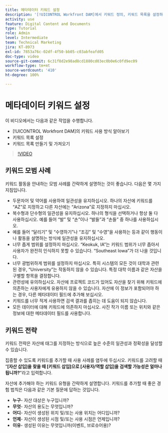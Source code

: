 ```yaml
---
title: 메타데이터 키워드 설정
description: '[!UICONTROL Workfront DAM]에서 키워드 정의, 키워드 목록을 설정하는 방법 및 키워드 목록을 만들고 가져오는 방법을 알아봅니다.'
activity: use
feature: Digital Content and Documents
type: Tutorial
role: Admin
level: Intermediate
team: Technical Marketing
jira: KT-8973
exl-id: 7853a76c-02df-4f50-bb05-c03abfeafd05
doc-type: video
source-git-commit: 6c31f8d2e98ad8cd1880cd03ec0b0e6c0fd9ec09
workflow-type: tm+mt
source-wordcount: '410'
ht-degree: 100%

---
```


# 메타데이터 키워드 설정

이 비디오에서는 다음과 같은 작업을 수행합니다.

* [!UICONTROL Workfront DAM]의 키워드 사용 방식 알아보기
* 키워드 목록 설정
* 키워드 목록 만들기 및 가져오기

>[!VIDEO](https://video.tv.adobe.com/v/335236/?quality=12&learn=on)

## 키워드 모범 사례

키워드 활동을 안내하는 모범 사례를 간략하게 설명하는 것이 좋습니다. 다음은 몇 가지 지침입니다.

* 두문자어 및 약어를 사용하여 일관성을 유지하십시오. 하나의 자산에 키워드를 “AZ”로 지정하고 다른 자산에는 “Arizona”로 지정하지 마십시오.
* 복수형과 단수형의 일관성을 유지하십시오. 하나의 형식을 선택하거나 항상 둘 다 사용하십시오. 예를 들어 “발” 및 “손”이나 “발들”과 “손들” 중 하나를 사용하십시오.
* 예를 들어 “달리기” 및 “수영하기”나 “조깅” 및 “수영”을 사용하는 등과 같이 행동이나 활동을 설명하는 방식에 일관성을 유지하십시오.
* 너무 좁게 범위를 설정하지 마십시오. “Keokuk, IA”는 키워드 범위가 너무 좁아서 사용자가 완전히 인식하지 못할 수 있습니다. “Southeast Iowa”가 더 나을 것입니다.
* 너무 광범위하게 범위를 설정하지 마십시오. 특히 시스템의 모든 것이 대학과 관련된 경우, “University”는 작동하지 않을 수 있습니다. 특정 대학 이름과 같은 자산을 구별할 항목을 결정합니다.
* 관련성에 유의하십시오. 자산에 프로젝트 코드가 있어도 자산을 찾기 위해 키워드에 의존하는 사용자에게 유용하지 않을 수 있습니다. 자산에 이 정보가 포함되어야 하는 경우, 다른 메타데이터 필드에 추가해 보십시오.
* 키워드를 너무 적게 사용하면 검색 결과를 좁히는 데 도움이 되지 않습니다.
* 모든 데이터에 대해 키워드에 의존하지 마십시오. 사진 작가 이름 또는 위치와 같은 정보에 대한 메타데이터 필드를 사용합니다.

## 키워드 전략

키워드 전략은 자산에 태그를 지정하는 방식으로 높은 수준의 일관성과 정확성을 달성할 수 있습니다.

집중할 수 있도록 키워드를 추가할 때 사용 사례를 염두에 두십시오. 키워드를 고려할 때 “**[자산 삽입]을 찾을 때 [키워드 삽입]으로 [사용자/역할 삽입]을 검색할 가능성은 얼마나 됩니까?**”라고 입력합니다.

자산에 추가해야 하는 키워드 유형을 간략하게 설명합니다. 키워드를 추가할 때 좋은 경험 법칙은 다음과 같은 기본 질문에 답하는 것입니다.

* **누구**- 자산 대상은 누구입니까?
* **무엇**- 자산의 용도는 무엇입니까?
* **어디**- 자산이 생성된 위치 및/또는 사용 위치는 어디입니까?
* **언제**- 자산이 생성된 시점 및/또는 사용 시점은 언제입니까?
* **이유**- 생성된 이유는 무엇입니까(이벤트, 브로슈어용)?
